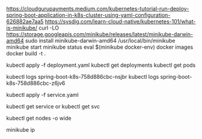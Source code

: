 https://cloudgurupayments.medium.com/kubernetes-tutorial-run-deploy-spring-boot-application-in-k8s-cluster-using-yaml-configuration-626882ae7aa5
https://sysdig.com/learn-cloud-native/kubernetes-101/what-is-minikube/
curl -LO https://storage.googleapis.com/minikube/releases/latest/minikube-darwin-amd64
sudo install minikube-darwin-amd64 /usr/local/bin/minikube
minikube start
minikube status
eval $(minikube docker-env)
docker images
docker build -t .

kubectl apply -f deployment.yaml
kubectl get deployments
kubectl get pods

kubectl logs spring-boot-k8s-758d886cbc-nsjbr
kubectl logs spring-boot-k8s-758d886cbc-z6jv6

kubectl apply -f service.yaml

kubectl get service or kubectl get svc

kubectl get nodes -o wide

minikube ip

